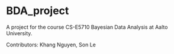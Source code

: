 # BDA_project

A project for the course CS-E5710 Bayesian Data Analysis at Aalto University.

Contributors: Khang Nguyen, Son Le
